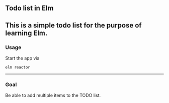 ## Todo list in Elm
This is a simple todo list for the purpose of learning Elm.
---
### Usage

Start the app via
```
elm reactor
```

---
### Goal
Be able to add multiple items to the TODO list.
